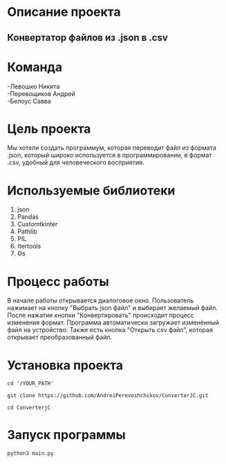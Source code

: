 # Описание проекта
## Конвертатор файлов из .json в .csv

# Команда
-Левошко Никита 
<br>
-Перевощиков Андрей
<br>
-Белоус Савва

# Цель проекта 
Мы хотели создать программум, которая переводит файл из формата .json, который широко используется в программировании, в формат .csv, удобный для человеческого восприятия.

# Используемые библиотеки
1. json
2. Pandas
3. Customtkinter
4. Pathlib
5. PIL
6. Itertools
7. Os

# Процесс работы
В начале работы открывается диалоговое окно. Пользователь нажимает на кнопку "Выбрать json файл" и выбирает желаемый файл. После нажатия кнопки "Конвертировать" происходит процесс изменения формат. Программа автоматически загружает изменённый файл на устройство. Также есть кнопка "Открыть csv файл", которая открывает преобразованный файл. 

# Установка проекта 
```
cd '/YOUR_PATH'

git clone https://github.com/AndreiPerevoshchikov/ConverterJC.git

cd ConverterjC
```

# Запуск программы
```
python3 main.py
```
